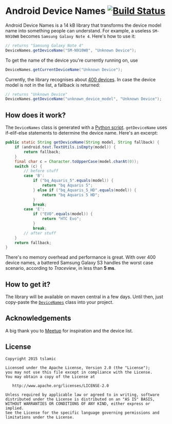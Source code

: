
Android Device Names [![Build Status](https://travis-ci.org/tslamic/AndroidDeviceNames.svg?branch=master)](https://travis-ci.org/tslamic/AndroidDeviceNames)
===================

Android Device Names is a 14 kB library that transforms the device model name into something people can understand. For example, a useless `SM-N910W8` becomes `Samsung Galaxy Note 4`. Here's how to use it:

```java
// returns "Samsung Galaxy Note 4"
DeviceNames.getDeviceName("SM-N910W8", "Unknown Device");
```

To get the name of the device you're currently running on, use

```java
DeviceNames.getCurrentDeviceName("Unknown Device");
```

Currently, the library recognises about [400 devices](https://github.com/tslamic/AndroidDeviceNames/blob/master/generator/devices/cached.devices). In case the device model is not in the list, a fallback is returned:

```java
// returns "Unknown Device"
DeviceNames.getDeviceName("unknown_device_model", "Unknown Device");
```

How does it work?
---

The `DeviceNames` class is generated with a [Python script](https://github.com/tslamic/AndroidDeviceNames/blob/master/generator/adn.py). `getDeviceName` uses if-elif-else statements to determine the device name. Here's an excerpt:

```java
public static String getDeviceName(String model, String fallback) {
    if (android.text.TextUtils.isEmpty(model)) {
        return fallback;
    }
    final char c = Character.toUpperCase(model.charAt(0));
    switch (c) {
        // before stuff
        case 'B':
            if ("bq_Aquaris_5".equals(model)) {
                return "bq Aquaris 5";
            } else if ("bq_Aquaris_5_HD".equals(model)) {
                return "bq Aquaris 5 HD";
            }
            break;
        case 'E':
            if ("EVO".equals(model)) {
                return "HTC Evo";
            }
            break;
        // after stuff
    }
    return fallback;
}
```

There's no memory overhead and performance is great. With over 400 device names, a battered Samsung Galaxy S3 handles the worst case scenario, according to *Traceview*, in less than **5 ms**.

How to get it?
---

The library will be available on maven central in a few days. Until then, just copy-paste the [`DeviceNames`](https://github.com/tslamic/AndroidDeviceNames/blob/master/lib/adn/androiddevicenames/src/main/java/tslamic/github/io/adn/DeviceNames.java) class into your project.

Acknowledgements
---

A big thank you to [Meetup](https://github.com/meetup/android-device-names) for inspiration and the device list.

License
---

    Copyright 2015 tslamic

    Licensed under the Apache License, Version 2.0 (the "License");
    you may not use this file except in compliance with the License.
    You may obtain a copy of the License at

       http://www.apache.org/licenses/LICENSE-2.0

    Unless required by applicable law or agreed to in writing, software
    distributed under the License is distributed on an "AS IS" BASIS,
    WITHOUT WARRANTIES OR CONDITIONS OF ANY KIND, either express or implied.
    See the License for the specific language governing permissions and
    limitations under the License.